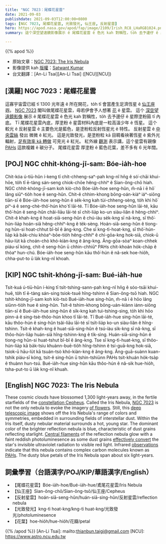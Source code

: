 ```yaml
---
title: "NGC 7023：尾蝶花星雲"
date: 2021-09-03
publishdate: 2021-09-03T12:00:00+0800
tags: [NGC 7023, 尾蝶花星雲, 光致發光, 仙王座, 反射星雲]
hero: https://apod.nasa.gov/apod/fap/image/2109/Irish_RC8_LHaRGB1024.png
summary: 這个深空望遠鏡影像展示 ê 尾蝶花星雲 ê 色光 kah 對稱性，to̍h 去予邊仔 ê 星際塗粉箍 tī 內底。

---
```


{{% apod %}}

- 原始文章：[NGC 7023: The Iris Nebula](https://apod.nasa.gov/apod/ap210903.html)
- 影像提供 kah [版權][copyright]：[Satwant Kumar](https://www.astrobin.com/users/photonCatcher/)
- 台文翻譯：[An-Li Tsai][An-Li Tsai] ([NCU][NCU])

## [漢羅] NGC 7023：尾蝶花星雲
這寡宇宙雲已經 tī 1300 光年遠 ê 所在開花，to̍h tī 會當產生足濟恆星 ê [仙王座][constellation Cepheus] 遐。
[NGC 7023][NGC 7023] 閣叫做尾蝶花星雲，毋若伊會予人想著 [花][of flowers] ê 星雲。
這个 [深空望遠鏡影像][deep telescopic image] 展示 ê 尾蝶花星雲 ê 色光 kah 對稱性，to̍h 去予邊仔 ê 星際塗粉箍 tī 內底。
Tī 尾蝶花星雲內底，厚塗粉 ê 星雲材料內底是一粒高溫少年 ê 恆星。
這个較光 ê 反射星雲 ê 主要色光是藍色，是塗粉粒反射恆星光 ê 特性。
反射星雲 ê [中央雲絲][Central filaments] 發出 微微 ê 紅光。
這是光致發光，是塗粉粒 kā 目睭看袂著恆星 ê 紫外光輻射，[足有效率 kā 轉做][effectively convert] 可見光 ê 紅光。
紅外線 [觀測][observations] 表示講，這个星雲有親像 [PAHs][PAHs] 這款複雜 ê 碳分子。
尾蝶花星雲 厚塗粉 ê 藍色花葉，差不多有 6 光年闊。

## [POJ] NGC chhit-khóng-jī-sam: Bóe-ia̍h-hoe
Chit-kóa ú-tiū-hûn í-keng tī chi̍t-chheng-saⁿ-pah kng-nî hn̄g ê só͘-chāi khui-hōe, to̍h tī ē-tàng sán-seng chiok-chōe hêng-chhiⁿ ê Sian-ông-chō hiah.
NGC chhit-khóng-jī-sam koh kiò-chò Bóe-ia̍h-hoe seng-hûn, m̄-nā i ē hō͘ lâng siūⁿ-tio̍h hoe ê seng-hûn.
Chit-ê chhim-khong bōng-oán-kiàⁿ iáⁿ-siōng tiān-sī ê Bóe-ia̍h-hoe seng-hûn ê se̍k-kng kah tùi-chheng-sèng, to̍h khì hō͘ piⁿ-á ê seng-chè-thô͘-hún kho͘ tī lāi-té.
Tī Bóe-ia̍h-hoe seng-hûn lāi-té, kāu thô͘-hún ê seng-hûn châi-liāu lāi-té sī chi̍t-lia̍p ko-un siàu-liân ê hêng-chhiⁿ.
Chit-ê khah-kng ê hoat-siā-seng-hûn ê chú-iàu se̍k-kng sī nâ-kng, sī thô͘-hún-lia̍p hoán-siā hêng-chhiⁿ-kng ê te̍k-sèng.
Hoán-siā-seng-hûn ê tiong-ng hûn-si hoat-chhut bî-bî ê âng-kng.
Che sī kng-tì-hoat-kng, sī thô͘-hún-lia̍p kā ba̍k-chiu khòaⁿ-bōe-tio̍h hêng-chhiⁿ ê chí-gōa-kng hok-siā, chiok-ū hāu-lu̍t kā choán-chò khó-kiàn-kng ê âng-kng.
Âng-gōa-sòaⁿ koan-chhek piáu-sī kóng, chit-ê seng-hûn ū chhin-chhiūⁿ PAHs chit-khoán ho̍k-cha̍p ê thòaⁿ hun-chú.
Bóe-ia̍h-hoe seng-hûn kāu thô͘-hún ê nâ-sek hoe-hio̍h, chha-put-to ū la̍k kng-nî khoah.

## [KIP] NGC tshit-khóng-jī-sam: Bué-ia̍h-hue
Tsit-kuá ú-tiū-hûn í-king tī tsi̍t-tshing-sann-pah kng-nî hn̄g ê sóo-tsāi khui-huē, to̍h tī ē-tàng sán-sing tsiok-tsuē hîng-tshinn ê Sian-ông-tsō hiah.
NGC tshit-khóng-jī-sam koh kiò-tsò Bué-ia̍h-hue sing-hûn, m̄-nā i ē hōo lâng siūnn-tio̍h hue ê sing-hûn.
Tsit-ê tshim-khong bōng-uán-kiànn iánn-siōng tiān-sī ê Bué-ia̍h-hue sing-hûn ê si̍k-kng kah tuì-tshing-sìng, to̍h khì hōo pinn-á ê sing-tsè-thôo-hún khoo tī lāi-té.
Tī Bué-ia̍h-hue sing-hûn lāi-té, kāu thôo-hún ê sing-hûn tsâi-liāu lāi-té sī tsi̍t-lia̍p ko-un siàu-liân ê hîng-tshinn.
Tsit-ê khah-kng ê huat-siā-sing-hûn ê tsú-iàu si̍k-kng sī nâ-kng, sī thôo-hún-lia̍p huán-siā hîng-tshinn-kng ê ti̍k-sìng.
Huán-siā-sing-hûn ê tiong-ng hûn-si huat-tshut bî-bî ê âng-kng.
Tse sī kng-tì-huat-kng, sī thôo-hún-lia̍p kā ba̍k-tsiu khuànn-buē-tio̍h hîng-tshinn ê tsí-guā-kng hok-siā, tsiok-ū hāu-lu̍t kā tsuán-tsò khó-kiàn-kng ê âng-kng.
Âng-guā-suànn kuan-tshik piáu-sī kóng, tsit-ê sing-hûn ū tshin-tshiūnn PAHs tsit-khuán ho̍k-tsa̍p ê thuànn hun-tsú.
Bué-ia̍h-hue sing-hûn kāu thôo-hún ê nâ-sik hue-hio̍h, tsha-put-to ū la̍k kng-nî khuah.

## [English] NGC 7023: The Iris Nebula
These cosmic clouds have blossomed 1,300 light-years away, in the fertile starfields of the [constellation Cepheus][constellation Cepheus].
Called the Iris Nebula, [NGC 7023][NGC 7023] is not the only nebula to evoke the imagery [of flowers][of flowers].
Still, this [deep telescopic image][deep telescopic image] shows off the Iris Nebula's range of colors and symmetries, embedded in surrounding fields of interstellar dust.
Within the Iris itself, dusty nebular material surrounds a hot, young star.
The dominant color of the brighter reflection nebula is blue, characteristic of dust grains reflecting starlight.
[Central filaments][Central filaments] of the reflection nebula glow with a faint reddish photoluminesence as some dust grains [effectively convert][effectively convert] the star's invisible ultraviolet radiation to visible red light.
Infrared [observations][observations] indicate that this nebula contains complex carbon molecules known as [PAHs][PAHs].
The dusty blue petals of the Iris Nebula span about six light-years.

## 詞彙學習（台語漢字/POJ/KIP/華語漢字/English）
- 【尾蝶花星雲】Bóe-ia̍h-hoe/Bué-ia̍h-hue/鳶尾花星雲/Iris Nebula
- 【仙王座】Sian-ông-chō/Sian-ông-tsō/仙王座/Cepheus
- 【反射星雲】hoán-siā-seng-hûn/huán-siā-sing-hûn/反射星雲/reflection nebula
- 【光致發光】kng-tì hoat-kng/kng-tì huat-kng/光致發光/photoluminesence
- 【花葉】hoe-hio̍h/hue-hio̍h/花瓣/petal

{{% /apod %}}
[An-Li Tsai]: mailto:thianbun.taigi@gmail.com
[NCU]: https://www.astro.ncu.edu.tw

[copyright]: https://apod.nasa.gov/apod/fap/lib/about_apod.html#srapply

[constellation Cepheus]:http://hawastsoc.org/deepsky/cep/index.html
[NGC 7023]:http://www.universetoday.com/17597/ngc-7023-iris-from-the-dust-by-kent-wood/
[of flowers]:https://apod.nasa.gov/apod/ap080214.html
[deep telescopic image]:https://www.astrobin.com/2bvs08/
[Central filaments]:http://www.spacetelescope.org/news/heic0915/
[effectively convert]:http://adsabs.harvard.edu/cgi-bin/nph-bib_query?bibcode=1989ApJ...347L..25W&db_key=AST&high=3bc4bede8e21358
[observations]:http://cdsads.u-strasbg.fr/cgi-bin/nph-bib_query?2000A%26A...354L..17M&db_key=AST&nosetcookie=1
[PAHs]:https://www.spitzer.caltech.edu/news/feature07-03-spitzer-learns-about-carbons-cosmic-life
